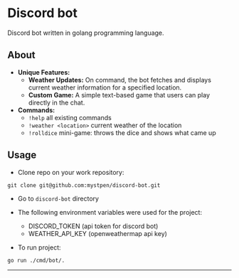 # Discord bot

Discord bot written in golang programming language.

## About
- <b>Unique Features:</b>
    - <b>Weather Updates:</b> On command, the bot fetches and displays current weather information for a specified location.
    - <b>Custom Game:</b> A simple text-based game that users can play directly in the chat.
- <b>Commands:</b>
    - ```!help``` all existing commands
    - ```!weather <location>```   current weather of the location
    - ```!rolldice```  mini-game: throws the dice and shows what came up

## Usage

- Clone repo on your work repository:

```
git clone git@github.com:mystpen/discord-bot.git
```
- Go to ```discord-bot``` directory
- The following environment variables were used for the project:
    - DISCORD_TOKEN  (api token for discord bot)
    - WEATHER_API_KEY   (openweathermap api key)

- To run project:
```
go run ./cmd/bot/.
```
---
<!-- - <b>You can also test all the features with a running bot!</b> :
    - APPLICATION ID ```1203262718031700048```
<b>D-bot#5233<b> -->
